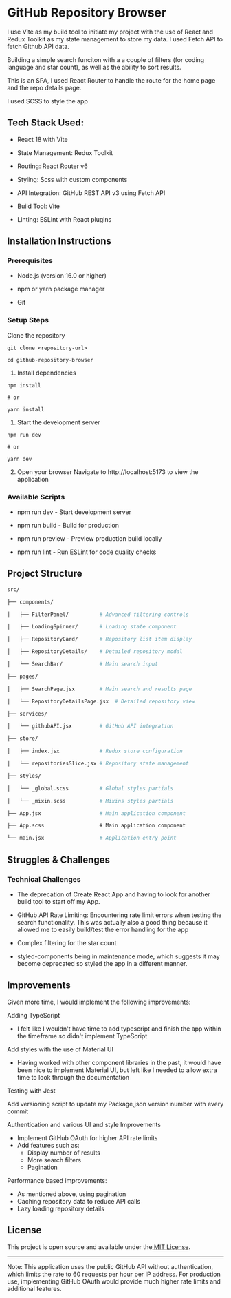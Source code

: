 GitHub Repository Browser
=========================

I use Vite as my build tool to initiate my project with the use of React and Redux Toolkit as my state management to store my data. I used Fetch API to fetch Github API data.

Building a simple search funciton with a a couple of filters (for coding language and star count), as well as the ability to sort results.

This is an SPA, I used React Router to handle the route for the home page and the repo details page.

I used SCSS to style the app

Tech Stack Used:
--------------

-   React 18 with Vite

-   State Management: Redux Toolkit

-   Routing: React Router v6

-   Styling: Scss with custom components

-   API Integration: GitHub REST API v3 using Fetch API

-   Build Tool: Vite

-   Linting: ESLint with React plugins

Installation Instructions
----------------------------

### Prerequisites

-   Node.js (version 16.0 or higher)

-   npm or yarn package manager

-   Git

### Setup Steps

Clone the repository

```
git clone <repository-url>

cd github-repository-browser
```

1.  Install dependencies

```
npm install

# or

yarn install
```

1.  Start the development server

```
npm run dev

# or

yarn dev
```

2.  Open your browser Navigate to http://localhost:5173 to view the application

### Available Scripts

-   npm run dev - Start development server

-   npm run build - Build for production

-   npm run preview - Preview production build locally

-   npm run lint - Run ESLint for code quality checks

Project Structure
---------------------

```bash
src/

├── components/

│   ├── FilterPanel/          # Advanced filtering controls

│   ├── LoadingSpinner/       # Loading state component

│   ├── RepositoryCard/       # Repository list item display

│   ├── RepositoryDetails/    # Detailed repository modal

│   └── SearchBar/            # Main search input

├── pages/

│   ├── SearchPage.jsx        # Main search and results page

│   └── RepositoryDetailsPage.jsx  # Detailed repository view

├── services/

│   └── githubAPI.jsx         # GitHub API integration

├── store/

│   ├── index.jsx             # Redux store configuration

│   └── repositoriesSlice.jsx # Repository state management

├── styles/

│   └── _global.scss          # Global styles partials

│   └── _mixin.scss           # Mixins styles partials

├── App.jsx                   # Main application component

├── App.scss                  # Main application component

└── main.jsx                  # Application entry point
```

Struggles & Challenges
-------------------------

### Technical Challenges

-   The deprecation of Create React App and having to look for another build tool to start off my App.

-   GitHub API Rate Limiting: Encountering rate limit errors when testing the search functionality. This was actually also a good thing because it allowed me to easily build/test the error handling for the app

-   Complex filtering for the star count

-   styled-components being in maintenance mode, which suggests it may become deprecated so styled the app in a different manner. 

Improvements
----------------------

Given more time, I would implement the following improvements:

Adding TypeScript

-   I felt like I wouldn't have time to add typescript and finish the app within the timeframe so didn't implement TypeScript

Add styles with the use of Material UI

-   Having worked with other component libraries in the past, it would have been nice to implement Material UI, but left like I needed to allow extra time to look through the documentation 

Testing with Jest 

Add versioning script to update my Package,json version number with every commit

Authentication and various UI and style Improvements

-   Implement GitHub OAuth for higher API rate limits
-   Add features such as:
    -   Display number of results
    -   More search filters
    -   Pagination

Performance based improvements:
-   As mentioned above, using pagination
-   Caching repository data to reduce API calls
-   Lazy loading repository details

License
----------

This project is open source and available under the[  MIT License](https://claude.ai/chat/LICENSE).

* * * * *

Note: This application uses the public GitHub API without authentication, which limits the rate to 60 requests per hour per IP address. For production use, implementing GitHub OAuth would provide much higher rate limits and additional features.